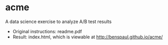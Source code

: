 # acme
A data science exercise to analyze A/B test results

* Original instructions: readme.pdf
* Result: index.html, which is viewable at http://benspaul.github.io/acme/
